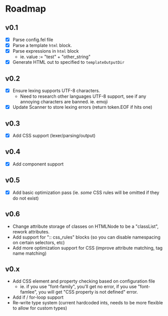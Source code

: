# Roadmap

## v0.1
- [x] Parse config.fel file
- [x] Parse a template `html` block.
- [x] Parse expressions in `html` block
    - ie. value := "test" + "other_string"
- [x] Generate HTML out to specified to `templateOutputDir`

## v0.2
- [x] Ensure lexing supports UTF-8 characters.
    - Need to research other languages UTF-8 support, see if any annoying characters are banned. ie. emoji
- [x] Update Scanner to store lexing errors (return token.EOF if hits one)

## v0.3
- [x] Add CSS support (lexer/parsing/output)

## v0.4 
- [x] Add component support

## v0.5
- [x] Add basic optimization pass (ie. *some* CSS rules will be omitted if they do not exist)

## v0.6
- Change attribute storage of classes on HTMLNode to be a "classList", rework attributes.
- Add support for ":: css_rules" blocks (so you can disable namespacing on certain selectors, etc)
- Add more optimization support for CSS (improve attribute matching, tag name matching)

## v0.x
- Add CSS element and property checking based on configuration file
	- ie. if you use "font-family", you'll get no error, if you use "font-famlee", you will get "CSS property is not defined" error.
- Add if / for-loop support
- Re-write type system (current hardcoded ints, needs to be more flexible to allow for custom types)